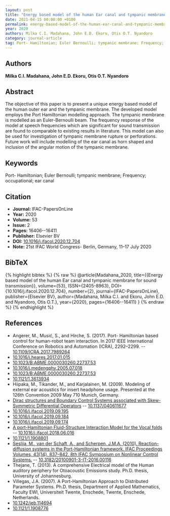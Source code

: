 ```yaml
---
layout: post
title: "Energy based model of the human Ear canal and tympanic membrane for sound transmission"
date: 2021-04-15 00:00:00 +0100
permalink: energy-based-model-of-the-human-ear-canal-and-tympanic-membrane-for-sound-transmission
year: 2020
authors: Milka C.I. Madahana, John E.D. Ekoru, Otis O.T. Nyandoro
category: journal-article
tag: Port- Hamiltonian; Euler Bernoulli; tympanic membrane; Frequency; occupational; ear canal
---
```

 
## Authors
**Milka C.I. Madahana, John E.D. Ekoru, Otis O.T. Nyandoro**
 
## Abstract
The objective of this paper is to present a unique energy based model of the human outer ear and the tympanic membrane. The developed model employs the Port Hamiltonian modelling approach. The tympanic membrane is modelled as an Euler-Bernoulli beam. The frequency response of the model at speech frequencies which are significant for sound transmission are found to comparable to existing results in literature. This model can also be used for investigation of tympanic membrane rupture or perforations. Future work will include modelling of the ear canal as horn shaped and inclusion of the angular motion of the tympanic membrane.
 
## Keywords
Port- Hamiltonian; Euler Bernoulli; tympanic membrane; Frequency; occupational; ear canal
 
## Citation
- **Journal:** IFAC-PapersOnLine
- **Year:** 2020
- **Volume:** 53
- **Issue:** 2
- **Pages:** 16406--16411
- **Publisher:** Elsevier BV
- **DOI:** [10.1016/j.ifacol.2020.12.704](https://doi.org/10.1016/j.ifacol.2020.12.704)
- **Note:** 21st IFAC World Congress- Berlin, Germany, 11–17 July 2020
 
## BibTeX
{% highlight bibtex %}
{% raw %}
@article{Madahana_2020,
  title={{Energy based model of the human Ear canal and tympanic membrane for sound transmission}},
  volume={53},
  ISSN={2405-8963},
  DOI={10.1016/j.ifacol.2020.12.704},
  number={2},
  journal={IFAC-PapersOnLine},
  publisher={Elsevier BV},
  author={Madahana, Milka C.I. and Ekoru, John E.D. and Nyandoro, Otis O.T.},
  year={2020},
  pages={16406--16411}
}
{% endraw %}
{% endhighlight %}
 
## References
- Angerer, M., Musić, S., and Hirche, S. (2017). Port- Hamiltonian based control for human-robot team interaction. In 2017 IEEE International Conference on Robotics and Automation (ICRA), 2292–2299. -- [10.1109/ICRA.2017.7989264](https://doi.org/10.1109/ICRA.2017.7989264)
- [10.1016/j.heares.2017.01.015](https://doi.org/10.1016/j.heares.2017.01.015)
- [10.1023/B:ABME.0000030260.22737.53](https://doi.org/10.1023/B:ABME.0000030260.22737.53)
- [10.1016/j.medengphy.2005.07.018](https://doi.org/10.1016/j.medengphy.2005.07.018)
- [10.1023/B:ABME.0000030260.22737.53](https://doi.org/10.1023/B:ABME.0000030260.22737.53)
- [10.1121/1.3613934](https://doi.org/10.1121/1.3613934)
- Hiipaka, M., Tikander, M., and Karjalainen, M. (2009). Modeling of external ear acoustics for insert headphone usage. Presented at the 126th Convention 2009 May 710 Munich, Germany.
- [Dirac structures and Boundary Control Systems associated with Skew-Symmetric Differential Operators](dirac-structures-and-boundary-control-systems-associated-with-skew-symmetric-differential-operators) -- [10.1137/040611677](https://doi.org/10.1137/040611677)
- [10.1016/j.ifacol.2019.09.195](https://doi.org/10.1016/j.ifacol.2019.09.195)
- [10.1016/j.ifacol.2019.09.184](https://doi.org/10.1016/j.ifacol.2019.09.184)
- [10.1016/j.ifacol.2019.09.174](https://doi.org/10.1016/j.ifacol.2019.09.174)
- [A port-Hamiltonian Fluid-Structure Interaction Model for the Vocal folds](a-port-hamiltonian-fluid-structure-interaction-model-for-the-vocal-folds) -- [10.1016/j.ifacol.2018.06.016](https://doi.org/10.1016/j.ifacol.2018.06.016)
- [10.1121/1.1908801](https://doi.org/10.1121/1.1908801)
- [Seslija, M., van der Schaft, A., and Scherpen, J.M.A. (2010). Reaction-diffusion systems in the Port-Hamiltonian framework. IFAC Proceedings Volumes, 43(14), 837–842. 8th IFAC Symposium on Nonlinear Control Systems.](reaction-diffusion-systems-in-the-port-hamiltonian-framework) -- [10.3182/20100901-3-IT-2016.00116](https://doi.org/10.3182/20100901-3-IT-2016.00116)
- Thejane, T. (2013). A comprehensive Electrical model of the Human auditory periphery for Otoacoustic Emissions study. Ph.D. thesis, University of Johannesburg.
- Villegas, J.A. (2007). A Port-Hamiltonian Approach to Distributed Parameter Systems. Ph.D. thesis, Department of Applied Mathematics, Faculty EWI, Universiteit Twente, Enschede, Twente, Enschede, Netherlands.
- [10.1242/jeb.114694](https://doi.org/10.1242/jeb.114694)
- [10.1121/1.1908776](https://doi.org/10.1121/1.1908776)

